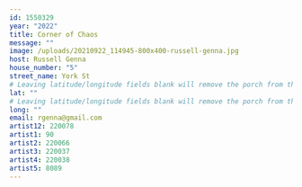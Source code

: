 ```yaml
---
id: 1550329
year: "2022"
title: Corner of Chaos
message: ""
image: /uploads/20210922_114945-800x400-russell-genna.jpg
host: Russell Genna
house_number: "5"
street_name: York St
# Leaving latitude/longitude fields blank will remove the porch from the Porchfest map.
lat: ""
# Leaving latitude/longitude fields blank will remove the porch from the Porchfest map.
long: ""
email: rgenna@gmail.com
artist12: 220078
artist1: 90
artist2: 220066
artist3: 220037
artist4: 220038
artist5: 8089
---
```

